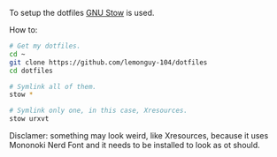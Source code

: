 To setup the dotfiles [GNU Stow](https://www.gnu.org/software/stow) is used.

How to:
```bash
# Get my dotfiles.
cd ~
git clone https://github.com/lemonguy-104/dotfiles
cd dotfiles

# Symlink all of them.
stow *

# Symlink only one, in this case, Xresources.
stow urxvt
```

Disclamer: something may look weird, like Xresources, because it uses Mononoki Nerd Font and it needs to be installed to look as ot should.
